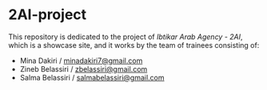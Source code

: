 # 2AI-project
This repository is dedicated to the project of *Ibtikar Arab Agency - 2AI*, which is a showcase site, and it works by the team of trainees consisting of:

- Mina Dakiri / minadakiri7@gmail.com
- Zineb Belassiri / zbelassiri@gmail.com
- Salma Belassiri / salmabelassiri@gmail.com
